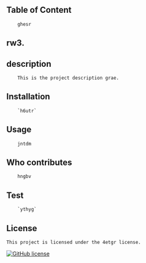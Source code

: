 ## Table of Content 
        ghesr
##  rw3.
## description
        This is the project description grae.
## Installation 
        `h6utr`
## Usage 
        jntdm
## Who contributes 
        hngbv
## Test 
        `ythyg`
## License
    This project is licensed under the 4etgr license.
[![GitHub license](https://img.shields.io/badge/license-4etgr-blue.svg)](https://github.com/gyth/rw3)